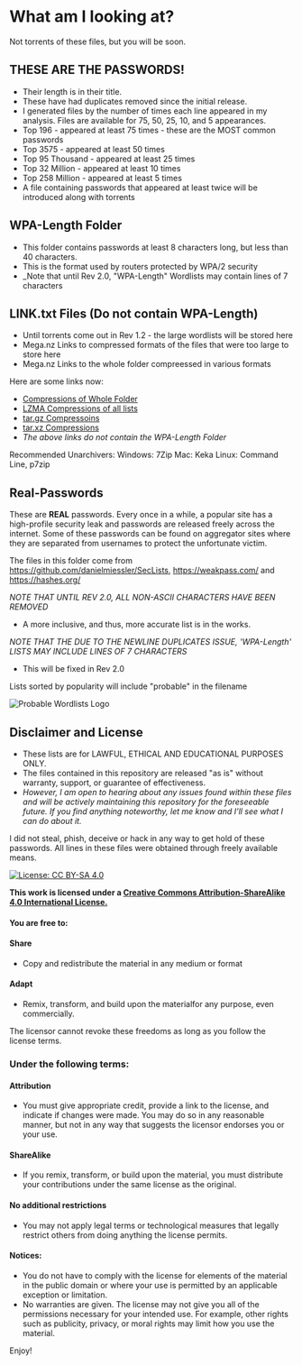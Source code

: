 # What am I looking at?
Not torrents of these files, but you will be soon.

##  THESE ARE THE PASSWORDS!  

  * Their length is in their title.
  * These have had duplicates removed since the initial release.
  * I generated files by the number of times each line appeared in my analysis. Files are available for 75, 50, 25, 10, and 5 appearances.
  * Top 196 - appeared at least 75 times - these are the MOST common passwords
  * Top 3575 - appeared at least 50 times
  * Top 95 Thousand - appeared at least 25 times
  * Top 32 Million - appeared at least 10 times
  * Top 258 Million - appeared at least 5 times
  * A file containing passwords that appeared at least twice will be introduced along with torrents
  

## WPA-Length Folder
  * This folder contains passwords at least 8 characters long, but less than 40 characters.
  * This is the format used by routers protected by WPA/2 security
  * _Note that until Rev 2.0, "WPA-Length" Wordlists may contain lines of 7 characters
 
##  LINK.txt Files (Do not contain WPA-Length)
  * Until torrents come out in Rev 1.2 - the large wordlists will be stored here
  * Mega.nz Links to compressed formats of the files that were too large to store here
  * Mega.nz Links to the whole folder compreessed in various formats
  
  Here are some links now:
   * [Compressions of Whole Folder](https://mega.nz/#F!kWJWFJSa!J2L8XL_u0Y423RPF2I2faA) 
   * [LZMA Compressions of all lists](https://mega.nz/#F!AfogCaSZ!BwHjFrb7VRr5brU71ufJpw)
   * [tar.gz Compressoins](https://mega.nz/#F!tSQ20bLJ!nYMydaxly8uMHm6lHBLePQ)
   * [tar.xz Compressions](https://mega.nz/#F!hPZx2K4D!7m9ssDI17HbZwcQvQq8zFA)
   * _The above links do not contain the WPA-Length Folder_
   
   
   Recommended Unarchivers:
	Windows: 7Zip
	Mac: Keka
	Linux: Command Line, p7zip
  

  
## Real-Passwords
These are **REAL** passwords. 
Every once in a while, a popular site has a high-profile security leak and passwords are released freely across the internet.
Some of these passwords can be found on aggregator sites where they are separated from usernames to protect the unfortunate victim.

The files in this folder come from https://github.com/danielmiessler/SecLists, https://weakpass.com/ and https://hashes.org/

*NOTE THAT UNTIL REV 2.0, ALL NON-ASCII CHARACTERS HAVE BEEN REMOVED*
 * A more inclusive, and thus, more accurate list is in the works.

*NOTE THAT THE DUE TO THE NEWLINE DUPLICATES ISSUE, 'WPA-Length' LISTS MAY INCLUDE LINES OF 7 CHARACTERS*
 * This will be fixed in Rev 2.0


Lists sorted by popularity will include "probable" in the filename



![Probable Wordlists Logo](https://raw.githubusercontent.com/berzerk0/Probable-Wordlists/master/ProbableWordlistLogo.png)


## Disclaimer and License
 + These lists are for LAWFUL, ETHICAL AND EDUCATIONAL PURPOSES ONLY.
 + The files contained in this repository are released "as is" without warranty, support, or guarantee of effectiveness. 
 + *However, I am open to hearing about any issues found within these files and will be actively maintaining this repository for the foreseeable future. If you find anything noteworthy, let me know and I'll see what I can do about it.*
 
I did not steal, phish, deceive or hack in any way to get hold of these passwords. 
All lines in these files were obtained through freely available means.
 
 
 [![License: CC BY-SA 4.0](https://img.shields.io/badge/License-CC%20BY--SA%204.0-lightgrey.svg)](http://creativecommons.org/licenses/by-sa/4.0/)

 __This work is licensed under a [Creative Commons Attribution-ShareAlike 4.0 International License.](https://creativecommons.org/licenses/by-sa/4.0/)__
 
#### You are free to:

#### Share
+ Copy and redistribute the material in any medium or format

#### Adapt
+ Remix, transform, and build upon the materialfor any purpose, even commercially.

The licensor cannot revoke these freedoms as long as you follow the license terms.

### Under the following terms:

#### Attribution 
+ You must give appropriate credit, provide a link to the license, and indicate if changes were made. You may do so in any reasonable manner, but not in any way that suggests the licensor endorses you or your use.
#### ShareAlike 
+ If you remix, transform, or build upon the material, you must distribute your contributions under the same license as the original.
#### No additional restrictions
+ You may not apply legal terms or technological measures that legally restrict others from doing anything the license permits.

#### Notices:
+ You do not have to comply with the license for elements of the material in the public domain or where your use is permitted by an applicable exception or limitation.
+ No warranties are given. The license may not give you all of the permissions necessary for your intended use. For example, other rights such as publicity, privacy, or moral rights may limit how you use the material.


Enjoy!



